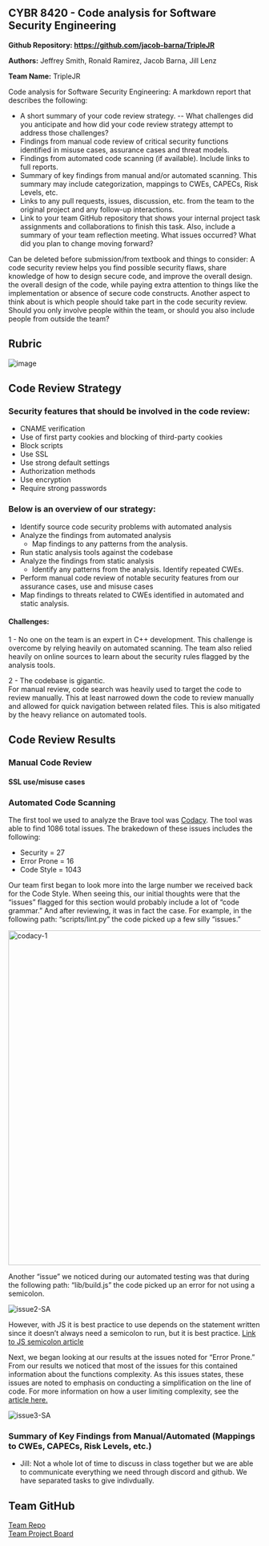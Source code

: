 ## CYBR 8420 - Code analysis for Software Security Engineering    

**Github Repository: https://github.com/jacob-barna/TripleJR**

**Authors:** Jeffrey Smith, Ronald Ramirez, Jacob Barna, Jill Lenz

**Team Name:** TripleJR

Code analysis for Software Security Engineering: A markdown report that describes the following:

- A short summary of your code review strategy.
-- What challenges did you anticipate and how did your code review strategy attempt to address those challenges?
- Findings from manual code review of critical security functions identified in misuse cases, assurance cases and threat models.
- Findings from automated code scanning (if available). Include links to full reports.
- Summary of key findings from manual and/or automated scanning. This summary may include categorization, mappings to CWEs, CAPECs, Risk Levels, etc.
- Links to any pull requests, issues, discussion, etc. from the team to the original project and any follow-up interactions.
- Link to your team GitHub repository that shows your internal project task assignments and collaborations to finish this task. Also, include a summary of your team reflection meeting. What issues occurred? What did you plan to change moving forward?  

Can be deleted before submission/from textbook and things to consider: A code security review helps you find possible security flaws, share knowledge of how to design secure code, and improve the overall design.  the overall design of the code, while paying extra attention to things like the implementation or absence of secure code constructs. Another aspect to think about is which people should take part in the code security review. Should you only involve people within the team, or should you also include people from outside the team?

## Rubric 
![image](https://user-images.githubusercontent.com/45551925/69557223-d8b6d700-0f6b-11ea-997b-96c15819f889.png)

## Code Review Strategy 

### Security features that should be involved in the code review:
* CNAME verification 
* Use of first party cookies and blocking of third-party cookies 
* Block scripts 
* Use SSL
* Use strong default settings
* Authorization methods
* Use encryption
* Require strong passwords

### Below is an overview of our strategy:
* Identify source code security problems with automated analysis
* Analyze the findings from automated analysis
  * Map findings to any patterns from the analysis. 
* Run static analysis tools against the codebase
* Analyze the findings from static analysis 
  * Identify any patterns from the analysis. Identify repeated CWEs. 
* Perform manual code review of notable security features from our assurance cases, use and misuse cases
* Map findings to threats related to CWEs identified in automated and static analysis.

#### Challenges: 
1 - No one on the team is an expert in C++ development.  This challenge is overcome by relying heavily on automated scanning.  The team also relied heavily on online sources to learn about the security rules flagged by the analysis tools.  

2 - The codebase is gigantic.  
For manual review, code search was heavily used to target the code to review manually.  This at least narrowed down the code to review manually and allowed for quick navigation between related files.  This is also mitigated by the heavy reliance on automated tools.


## Code Review Results

### Manual Code Review   
#### SSL use/misuse cases
  
### Automated Code Scanning  
The first tool we used to analyze the Brave tool was [Codacy](https://www.codacy.com/). The tool was able to find 1086 total issues. The brakedown of these issues includes the following:

- Security = 27
- Error Prone = 16
- Code Style = 1043

Our team first began to look more into the large number we received back for the Code Style. When seeing this, our initial thoughts were that the “issues” flagged for this section would probably include a lot of “code grammar.” And after reviewing, it was in fact the case. For example, in the following path: “scripts/lint.py” the code picked up a few silly “issues.” 

<img width="668" alt="codacy-1" src="https://user-images.githubusercontent.com/45551925/69897430-9f86ba00-1311-11ea-89f5-f9661265a600.png">

Another “issue” we noticed during our automated testing was that during the following path: “lib/build.js” the code picked up an error for not using a semicolon. 

![issue2-SA](https://user-images.githubusercontent.com/45551925/70160691-861e9e80-1680-11ea-8c38-4e51d2f77b3b.png)

However, with JS it is best practice to use depends on the statement written since it doesn’t always need a semicolon to run, but it is best practice.  [Link to JS semicolon article](https://dev.to/adriennemiller/semicolons-in-javascript-to-use-or-not-to-use-2nli) 

Next, we began looking at our results at the issues noted for “Error Prone.” From our results we noticed that most of the issues for this contained information about the functions complexity. As this issues states, these issues are noted to emphasis on conducting a simplification on the line of code. For more information on how a user limiting complexity, see the [article here.](https://eslint.org/docs/rules/complexity) 

![issue3-SA](https://user-images.githubusercontent.com/45551925/70160782-aa7a7b00-1680-11ea-88c7-41e52e1df5cf.png)


### Summary of Key Findings from Manual/Automated (Mappings to CWEs, CAPECs, Risk Levels, etc.) 
- Jill: Not a whole lot of time to discuss in class together but we are able to communicate everything we need through discord and github.  We have separated tasks to give indivdually. 


## Team GitHub 
[Team Repo](https://github.com/jacob-barna/TripleJR)  
[Team Project Board](https://github.com/jacob-barna/TripleJR/projects/5)  
